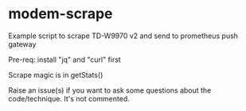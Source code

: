 # modem-scrape
Example script to scrape TD-W9970 v2 and send to prometheus push gateway

Pre-req: install "jq" and "curl" first

Scrape magic is in getStats()

Raise an issue(s) if you want to ask some questions about the code/technique. It's not commented.
